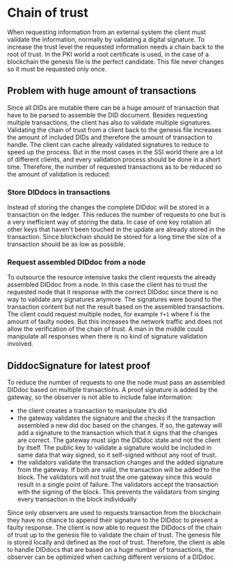 # Chain of trust
When requesting information from an external system the client must validate the information, normally by validating a digital signature. To increase the trust level the requested information needs a chain back to the root of trust. In the PKI world a root certificate is used, in the case of a blockchain the genesis file is the perfect candidate. This file never changes so it must be requested only once.

## Problem with huge amount of transactions
Since all DIDs are mutable there can be a huge amount of transaction that have to be parsed to assemble the DID document. Besides requesting multiple transactions, the client has also to validate multiple signatures. Validating the chain of trust from a client back to the genesis file increases the amount of included DIDs and therefore the amount of transaction to handle.
The client can cache already validated signatures to reduce to speed up the process. But in the most cases in the SSI world there are a lot of different clients, and every validation process should be done in a short time. Therefore, the number of requested transactions as to be reduced so the amount of validation is reduced.


### Store DIDdocs in transactions
Instead of storing the changes the complete DIDdoc will be stored in a transaction on the ledger. This reduces the number of requests to one but is a very inefficient way of storing the data. In case of one key rotation all other keys that haven't been touched in the update are already stored in the transaction. Since blockchain should be stored for a long time the size of a transaction should be as low as possible.

### Request assembled DIDdoc from a node
To outsource the resource intensive tasks the client requests the already assembled DIDdoc from a node. In this case the client has to trust the requested node that it response with the correct DIDdoc since there is no way to validate any signatures anymore. The signatures were bound to the transaction content but not the result based on the assembled transactions.
The client could request multiple nodes, for example `f+1` where f is the amount of faulty nodes. But this increases the network traffic and does not allow the verification of the chain of trust. A man in the middle could manipulate all responses when there is no kind of signature validation involved.


## DiddocSignature for latest proof
To reduce the number of requests to one the node must pass an assembled DIDdoc based on multiple transactions. A proof signature is added by the gateway, so the observer is not able to include false information:
- the client creates a transaction to manipulate it’s did
- the gateway validates the signature and the checks if the transaction assembled a new did doc based on the changes. If so, the gateway will add a signature to the transaction which that it signs that the changes are correct. The gateway must sign the DIDdoc state and not the client by itself. The public key to validate a signature would be included in same data that way signed, so it self-signed without any root of trust.
- the validators validate the transaction changes and the added signature from the gateway. If both are valid, the transaction will be added to the block. The validators will not trust the one gateway since this would result in a single point of failure. The validators accept the transaction with the signing of the block. This prevents the validators from singing every transaction in the block individually


Since only observers are used to requests transaction from the blockchain they have no chance to append their signature to the DIDdoc to present a faulty response. The client is now able to request the DIDdocs of the chain of trust up to the genesis file to validate the chain of trust. The genesis file is stored locally and defined as the root of trust. Therefore, the client is able to handle DIDdocs that are based on a huge number of transactions, the observer can be optimized when caching different versions of a DIDdoc.
